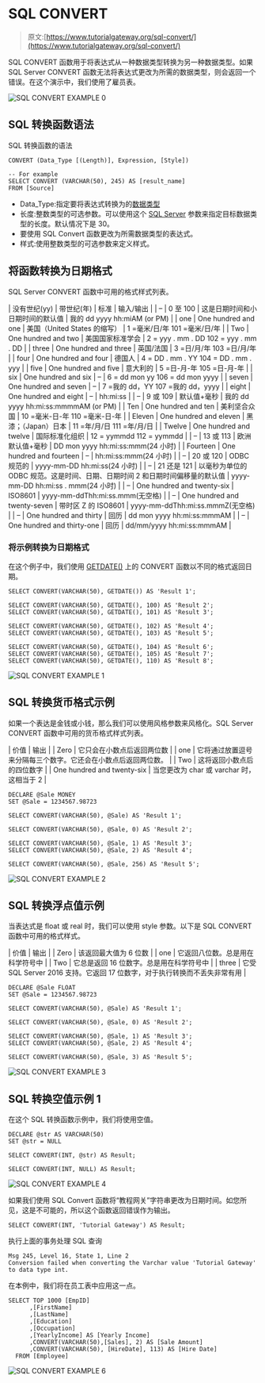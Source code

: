 # SQL CONVERT

> 原文:[https://www.tutorialgateway.org/sql-convert/](https://www.tutorialgateway.org/sql-convert/)

SQL CONVERT 函数用于将表达式从一种数据类型转换为另一种数据类型。如果 SQL Server CONVERT 函数无法将表达式更改为所需的数据类型，则会返回一个错误。在这个演示中，我们使用了雇员表。

![SQL CONVERT EXAMPLE 0](img/f2fbf2526325b5f4e2f82f020226bd4b.png)

## SQL 转换函数语法

SQL 转换函数的语法

```
CONVERT (Data_Type [(Length)], Expression, [Style])

-- For example
SELECT CONVERT (VARCHAR(50), 245) AS [result_name]
FROM [Source]
```

*   Data_Type:指定要将表达式转换为的[数据类型](https://www.tutorialgateway.org/sql-data-types/)
*   长度:整数类型的可选参数。可以使用这个 [SQL Server](https://www.tutorialgateway.org/sql/) 参数来指定目标数据类型的长度。默认情况下是 30。
*   要使用 SQL Convert 函数更改为所需数据类型的表达式。
*   样式:使用整数类型的可选参数来定义样式。

## 将函数转换为日期格式

SQL Server CONVERT 函数中可用的格式样式列表。

| 没有世纪(yy) | 带世纪(年) | 标准 | 输入/输出 |
| – | 0 至 100 | 这是日期时间和小日期时间的默认值 | 我的 dd yyyy hh:miAM (or PM) |
| one | One hundred and one | 美国（United States 的缩写） | 1 =毫米/日/年
101 =毫米/日/年 |
| Two | One hundred and two | 美国国家标准学会 | 2 = yyy . mm . DD
102 = yyy . mm . DD |
| three | One hundred and three | 英国/法国 | 3 =日/月/年
103 =日/月/年 |
| four | One hundred and four | 德国人 | 4 = DD . mm . YY
104 = DD . mm . yyy |
| five | One hundred and five | 意大利的 | 5 =日-月-年
105 =日-月-年 |
| six | One hundred and six | – | 6 = dd mon yy
106 = dd mon yyyy |
| seven | One hundred and seven | – | 7 =我的 dd，YY
107 =我的 dd，yyyy |
| eight | One hundred and eight | – | hh:mi:ss |
| – | 9 或 109 | 默认值+毫秒 | 我的 dd yyyy hh:mi:ss:mmmmAM (or PM) |
| Ten | One hundred and ten | 美利坚合众国 | 10 =毫米-日-年
110 =毫米-日-年 |
| Eleven | One hundred and eleven | 黑漆；（Japan）日本 | 11 =年/月/日
111 =年/月/日 |
| Twelve | One hundred and twelve | 国际标准化组织 | 12 = yymmdd
112 = yymmdd |
| – | 13 或 113 | 欧洲默认值+毫秒 | DD mon yyyy hh:mi:ss:mmm(24 小时) |
| Fourteen | One hundred and fourteen | – | hh:mi:ss:mmm(24 小时) |
| – | 20 或 120 | ODBC 规范的 | yyyy-mm-DD hh:mi:ss(24 小时) |
| – | 21 还是 121 | 以毫秒为单位的 ODBC 规范。这是时间、日期、日期时间 2 和日期时间偏移量的默认值 | yyyy-mm-DD hh:mi:ss . mmm(24 小时) |
| – | One hundred and twenty-six | ISO8601 | yyyy-mm-ddThh:mi:ss.mmm(无空格) |
| – | One hundred and twenty-seven | 带时区 Z 的 ISO8601 | yyyy-mm-ddThh:mi:ss.mmmZ(无空格) |
| – | One hundred and thirty | 回历 | dd mon yyyy hh:mi:ss:mmmAM |
| – | One hundred and thirty-one | 回历 | dd/mm/yyyy hh:mi:ss:mmmAM |

### 将示例转换为日期格式

在这个例子中，我们使用 [GETDATE()](https://www.tutorialgateway.org/sql-getdate-function/) 上的 CONVERT 函数以不同的格式返回日期。

```
SELECT CONVERT(VARCHAR(50), GETDATE()) AS 'Result 1';

SELECT CONVERT(VARCHAR(50), GETDATE(), 100) AS 'Result 2';
SELECT CONVERT(VARCHAR(50), GETDATE(), 101) AS 'Result 3';

SELECT CONVERT(VARCHAR(50), GETDATE(), 102) AS 'Result 4';
SELECT CONVERT(VARCHAR(50), GETDATE(), 103) AS 'Result 5';

SELECT CONVERT(VARCHAR(50), GETDATE(), 104) AS 'Result 6';
SELECT CONVERT(VARCHAR(50), GETDATE(), 105) AS 'Result 7';
SELECT CONVERT(VARCHAR(50), GETDATE(), 110) AS 'Result 8';
```

![SQL CONVERT EXAMPLE 1](img/234dcf2b4d737e1f6b88924449868695.png)

## SQL 转换货币格式示例

如果一个表达是金钱或小钱，那么我们可以使用风格参数来风格化。SQL Server CONVERT 函数中可用的货币格式样式列表。

| 价值 | 输出 |
| Zero | 它只会在小数点后返回两位数 |
| one | 它将通过放置逗号来分隔每三个数字。它还会在小数点后返回两位数。 |
| Two | 这将返回小数点后的四位数字 |
| One hundred and twenty-six | 当您更改为 char 或 varchar 时，这相当于 2 |

```
DECLARE @Sale MONEY
SET @Sale = 1234567.98723

SELECT CONVERT(VARCHAR(50), @Sale) AS 'Result 1';

SELECT CONVERT(VARCHAR(50), @Sale, 0) AS 'Result 2';

SELECT CONVERT(VARCHAR(50), @Sale, 1) AS 'Result 3';
SELECT CONVERT(VARCHAR(50), @Sale, 2) AS 'Result 4';

SELECT CONVERT(VARCHAR(50), @Sale, 256) AS 'Result 5';
```

![SQL CONVERT EXAMPLE 2](img/404146991a0f7734bcb54b2c7c20c125.png)

## SQL 转换浮点值示例

当表达式是 float 或 real 时，我们可以使用 style 参数。以下是 SQL CONVERT 函数中可用的格式样式。

| 价值 | 输出 |
| Zero | 该返回最大值为 6 位数 |
| one | 它返回八位数。总是用在科学符号中 |
| Two | 它总是返回 16 位数字。总是用在科学符号中 |
| three | 它受 SQL Server 2016 支持。它返回 17 位数字，对于执行转换而不丢失非常有用 |

```
DECLARE @Sale FLOAT
SET @Sale = 1234567.98723

SELECT CONVERT(VARCHAR(50), @Sale) AS 'Result 1';

SELECT CONVERT(VARCHAR(50), @Sale, 0) AS 'Result 2';

SELECT CONVERT(VARCHAR(50), @Sale, 1) AS 'Result 3';
SELECT CONVERT(VARCHAR(50), @Sale, 2) AS 'Result 4';

SELECT CONVERT(VARCHAR(50), @Sale, 3) AS 'Result 5';
```

![SQL CONVERT EXAMPLE 3](img/4e172f1f6a98931dcd64d50d9f6baace.png)

## SQL 转换空值示例 1

在这个 SQL 转换函数示例中，我们将使用空值。

```
DECLARE @str AS VARCHAR(50)
SET @str = NULL

SELECT CONVERT(INT, @str) AS Result;

SELECT CONVERT(INT, NULL) AS Result;
```

![SQL CONVERT EXAMPLE 4](img/cfb916313402ed9b133242cb1bedec6b.png)

如果我们使用 SQL Convert 函数将“教程网关”字符串更改为日期时间。如您所见，这是不可能的，所以这个函数返回错误作为输出。

```
SELECT CONVERT(INT, 'Tutorial Gateway') AS Result;
```

执行上面的事务处理 SQL 查询

```
Msg 245, Level 16, State 1, Line 2
Conversion failed when converting the Varchar value 'Tutorial Gateway' to data type int.
```

在本例中，我们将在员工表中应用这一点。

```
SELECT TOP 1000 [EmpID]
      ,[FirstName]
      ,[LastName]
      ,[Education]
      ,[Occupation]
      ,[YearlyIncome] AS [Yearly Income]
      ,CONVERT(VARCHAR(50),[Sales], 2) AS [Sale Amount]
      ,CONVERT(VARCHAR(50), [HireDate], 113) AS [Hire Date]
  FROM [Employee]
```

![SQL CONVERT EXAMPLE 6](img/d3a3481872f59dfd9bcf5c710e0e1189.png)